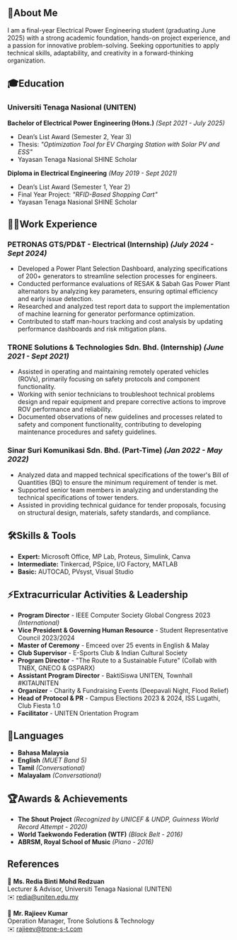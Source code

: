 ## 🚀**About Me**  

I am a final-year Electrical Power Engineering student (graduating June 2025) with a strong academic foundation, hands-on project experience, and a passion for innovative problem-solving. Seeking opportunities to apply technical skills, adaptability, and creativity in a forward-thinking organization.  


## 🎓**Education**  
### **Universiti Tenaga Nasional (UNITEN)**  
**Bachelor of Electrical Power Engineering (Hons.)** *(Sept 2021 - July 2025)*  
- Dean’s List Award (Semester 2, Year 3)  
- Thesis: *"Optimization Tool for EV Charging Station with Solar PV and ESS"*  
- Yayasan Tenaga Nasional SHINE Scholar  

**Diploma in Electrical Engineering** *(May 2019 - Sept 2021)*  
- Dean’s List Award (Semester 1, Year 2)  
- Final Year Project: *"RFID-Based Shopping Cart"*  
- Yayasan Tenaga Nasional SHINE Scholar  


## 👩‍💻**Work Experience**  
### **PETRONAS GTS/PD&T - Electrical (Internship)** *(July 2024 - Sept 2024)*  
- Developed a Power Plant Selection Dashboard, analyzing specifications of 200+ generators to
 streamline selection processes for engineers.
- Conducted performance evaluations of RESAK & Sabah Gas Power Plant alternators by analyzing
 key parameters, ensuring optimal efficiency and early issue detection.
- Researched and analyzed test report data to support the implementation of machine learning for
 generator performance optimization.
- Contributed to staff man-hours tracking and cost analysis by updating performance dashboards and risk mitigation plans.
  
### **TRONE Solutions & Technologies Sdn. Bhd. (Internship)** *(June 2021 - Sept 2021)*  
- Assisted in operating and maintaining remotely operated vehicles (ROVs), primarily focusing on safety protocols and component functionality.
- Working with senior technicians to troubleshoot technical problems design and repair equipment and prepare corrective actions to improve ROV performance and reliability.
- Documented observations of new guidelines and processes related to safety and component functionality, contributing to developing maintenance procedures and safety guidelines.  

### **Sinar Suri Komunikasi Sdn. Bhd. (Part-Time)** *(Jan 2022 - May 2022)*  
- Analyzed data and mapped technical specifications of the tower's Bill of Quantities (BQ) to ensure the minimum requirement of tender is met.
- Supported senior team members in analyzing and understanding the technical specifications of tower tenders.
- Assisted in providing technical guidance for tender proposals, focusing on structural design, materials, safety standards, and compliance. 
 


## 🛠**Skills & Tools**   
  - **Expert:** Microsoft Office, MP Lab, Proteus, Simulink, Canva  
  - **Intermediate:** Tinkercad, PSpice, I/O Factory, MATLAB  
  - **Basic:** AUTOCAD, PVsyst, Visual Studio  


## ⚡️**Extracurricular Activities & Leadership**  
- **Program Director** - IEEE Computer Society Global Congress 2023 *(International)*  
- **Vice President & Governing Human Resource** - Student Representative Council 2023/2024  
- **Master of Ceremony** - Emceed over 25 events in English & Malay  
- **Club Supervisor** - E-Sports Club & Indian Cultural Society  
- **Program Director** - "The Route to a Sustainable Future" (Collab with TNBX, GNECO & GSPARX)  
- **Assistant Program Director** - BaktiSiswa UNITEN, Townhall #KITAUNITEN  
- **Organizer** - Charity & Fundraising Events (Deepavali Night, Flood Relief)  
- **Head of Protocol & PR** - Campus Elections 2023 & 2024, ISS Lugathi, Club Fiesta 1.0  
- **Facilitator** - UNITEN Orientation Program  


## 🎤**Languages**  
- **Bahasa Malaysia**  
- **English** *(MUET Band 5)*  
- **Tamil** *(Conversational)*  
- **Malayalam** *(Conversational)*  


## 🏆**Awards & Achievements**  
- **The Shout Project** *(Recognized by UNICEF & UNDP, Guinness World Record Attempt - 2020)*  
- **World Taekwondo Federation (WTF)** *(Black Belt - 2016)*  
- **ABRSM, Royal School of Music** *(Piano - 2016)*  


## **References**  
📌 **Ms. Redia Binti Mohd Redzuan**  
Lecturer & Advisor, Universiti Tenaga Nasional (UNITEN)  
✉️ redia@uniten.edu.my  

📌 **Mr. Rajieev Kumar**  
Operation Manager, Trone Solutions & Technology  
✉️ rajieev@trone-s-t.com  


